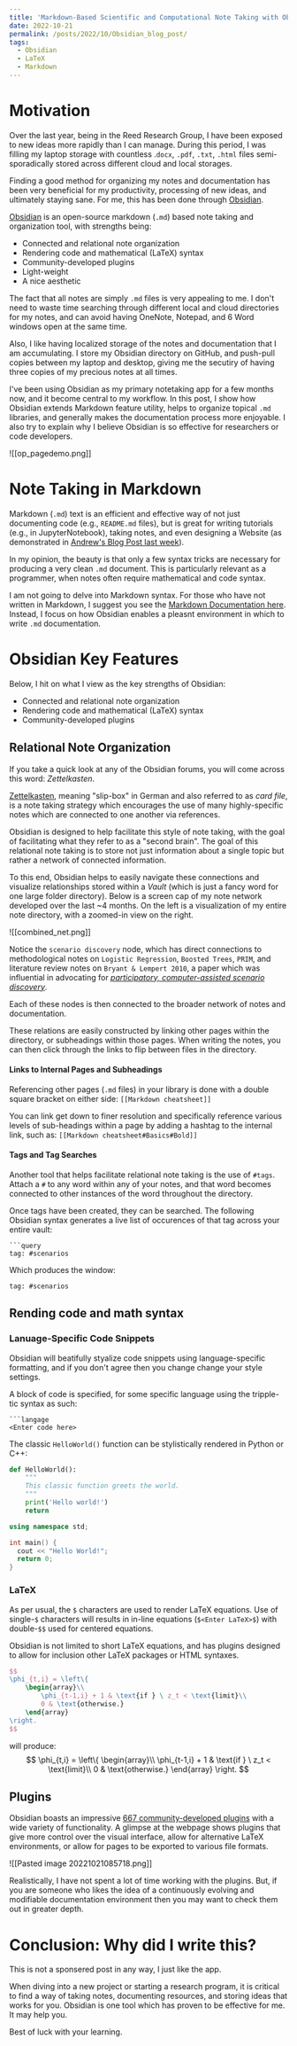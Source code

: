 ```yaml
---
title: 'Markdown-Based Scientific and Computational Note Taking with Obsidian'
date: 2022-10-21
permalink: /posts/2022/10/Obsidian_blog_post/
tags:
  - Obsidian
  - LaTeX
  - Markdown
---
```


# Motivation

Over the last year, being in the Reed Research Group, I have been exposed to new ideas more rapidly than I can manage. During this period, I was filling my laptop storage with countless .`docx`, `.pdf`, `.txt`, `.html` files semi-sporadically stored across different cloud and local storages.

Finding a good method for organizing my notes and documentation has been very beneficial for my productivity, processing of new ideas, and ultimately staying sane. For me, this has been done through [Obsidian](https://obsidian.md/).

[Obsidian](https://obsidian.md/) is an open-source markdown (`.md`) based note taking and organization tool, with strengths being:

- Connected and relational note organization
- Rendering code and mathematical (LaTeX) syntax
- Community-developed plugins
- Light-weight
- A nice aesthetic

The fact that all notes are simply `.md` files is very appealing to me. I don't need to waste time searching through different local and cloud directories for my notes, and can avoid having OneNote, Notepad, and 6 Word windows open at the same time.  

Also, I like having localized storage of the notes and documentation that I am accumulating. I store my Obsidian directory on GitHub, and push-pull copies between my laptop and desktop, giving me the secutiry of having three copies of my precious notes at all times.

I've been using Obsidian as my primary notetaking app for a few months now, and it become central to my workflow. In this post, I show how Obsidian extends Markdown feature utility, helps to organize topical `.md` libraries, and generally makes the documentation process more enjoyable.  I also try to explain why I believe Obsidian is so effective for researchers or code developers.

![[op_pagedemo.png]]

# Note Taking in Markdown

Markdown (```.md```) text is an efficient and effective way of not just documenting code (e.g., `README.md` files), but is great for writing tutorials (e.g., in JupyterNotebook), taking notes, and even designing a Website (as demonstrated in [Andrew's Blog Post last week](https://waterprogramming.wordpress.com/2022/09/30/creating-a-collaborative-research-group-lab-manual-with-jupyter-books/)).

In my opinion, the beauty is that only a few syntax tricks are necessary for producing a very clean `.md` document. This is particularly relevant as a programmer, when notes often require mathematical and code syntax.

I am not going to delve into Markdown syntax. For those who have not written in Markdown, I suggest you see the [Markdown Documentation here](https://markdown-guide.readthedocs.io/en/latest/). Instead, I focus on how Obsidian enables a pleasnt environment in which to write `.md` documentation.

# Obsidian Key Features

Below, I hit on what I view as the key strengths of Obsidian:
- Connected and relational note organization
- Rendering code and mathematical (LaTeX) syntax
- Community-developed plugins

## Relational Note Organization

If you take a quick look at any of the Obsidian forums, you will come across this word: *Zettelkasten*.

[Zettelkasten](https://en.wikipedia.org/wiki/Zettelkasten), meaning "slip-box" in German and also referred to as *card file*, is a note taking strategy which encourages the use of many highly-specific notes which are connected to one another via references.  

Obsidian is designed to help facilitate this style of note taking, with the goal of facilitating what they refer to as a "second brain". The goal of this relational note taking is to store not just information about a single topic but rather a network of connected information.

To this end, Obsidian helps to easily navigate these connections and visualize relationships stored within a *Vault* (which is just a fancy word for one large folder directory).  Below is a screen cap of my note network developed over the last ~4 months.  On the left is a visualization of my entire note directory, with a zoomed-in view on the right.

![[combined_net.png]]

Notice the `scenario discovery` node, which has direct connections to methodological notes on `Logistic Regression`,  `Boosted Trees`, `PRIM`, and literature review notes on `Bryant & Lempert 2010`, a paper which was influential in advocating for [*participatory, computer-assisted scenario discovery*](https://www.rand.org/pubs/external_publications/EP201000192.html).

Each of these nodes is then connected to the broader network of notes and documentation.

These relations are easily constructed by linking other pages within the directory, or subheadings within those pages. When writing the notes, you can then click through the links to flip between files in the directory.

#### Links to Internal Pages and Subheadings
Referencing other pages (`.md` files) in your library is done with a double square bracket on either side:
`[[Markdown cheatsheet]]`

You can link get down to finer resolution and specifically reference various levels of sub-headings within a page by adding a hashtag to the internal link, such as:
`[[Markdown cheatsheet#Basics#Bold]]`

#### Tags and Tag Searches
Another tool that helps facilitate relational note taking is the use of `#tags`. Attach a `#` to any word within any of your notes, and that word becomes connected to other instances of the word throughout the directory.

Once tags have been created, they can be searched. The following Obsidian syntax generates a live list of occurences of that tag across your entire vault:
```
```query
tag: #scenarios
```

Which produces the window:

```query
tag: #scenarios
```


## Rending code and math syntax
### Lanuage-Specific Code Snippets

Obsidian will beatifully styalize code snippets using language-specific formatting, and if you don't agree then you change change your style settings.

A block of code is specified, for some specific language using the tripple-tic syntax as such:
```
```langage
<Enter code here>
```

The classic `HelloWorld()` function can be stylistically rendered in Python or C++:

```python
def HelloWorld():
	"""
	This classic function greets the world.
	"""
	print('Hello world!')
	return
```

```C++
using namespace std;

int main() {
  cout << "Hello World!";
  return 0;
}
```

### LaTeX
As per usual, the `$` characters are used to render LaTeX equations. Use of single-`$` characters will results in in-line equations (`$<Enter LaTeX>$`) with double-`$$` used for centered equations.

Obsidian is not limited to short LaTeX equations, and has plugins designed to allow for inclusion other LaTeX packages or HTML syntaxes.

```latex
$$
\phi_{t,i} = \left\{
	\begin{array}\\
		\phi_{t-1,i} + 1 & \text{if } \ z_t < \text{limit}\\
		0 & \text{otherwise.}
	\end{array}
\right.
$$
```

will produce:
$$
\phi_{t,i} = \left\{
	\begin{array}\\
		\phi_{t-1,i} + 1 & \text{if } \ z_t < \text{limit}\\
		0 & \text{otherwise.}
	\end{array}
\right.
$$

## Plugins

Obsidian boasts an impressive [667 community-developed plugins](https://obsidian.md/plugins) with a wide variety of functionality. A glimpse at the webpage shows plugins that give more control over the visual interface, allow for alternative LaTeX environments, or allow for pages to be exported to various file formats.

![[Pasted image 20221021085718.png]]

Realistically, I have not spent a lot of time working with the plugins. But, if you are someone who likes the idea of a continuously evolving and modifiable documentation environment then you may want to check them out in greater depth.

# Conclusion: Why did I write this?

This is not a sponsered post in any way, I just like the app.  

When diving into a new project or starting a research program, it is critical to find a way of taking notes, documenting resources, and storing ideas that works for you. Obsidian is one tool which has proven to be effective for me.  It may help you.  

Best of luck with your learning.
